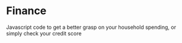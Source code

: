 # Finance
Javascript code to get a better grasp on your household spending, or simply check your credit score
